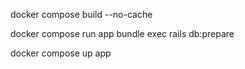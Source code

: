 docker compose build --no-cache

docker compose run app bundle exec rails db:prepare

docker compose up app
